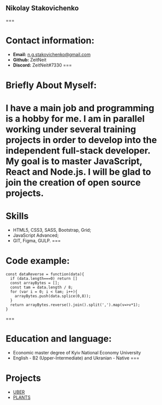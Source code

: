 ## Nikolay Stakovichenko
===
# Contact information:
* __Email:__ n.g.stakovichenko@gmail.com
* __Github:__ ZeitNeit
* __Discord:__ ZeitNeit#7330
===
# Briefly About Myself:
I have a main job and programming is a hobby for me. I am in parallel working under several training projects in order to develop into the independent full-stack developer. My goal is to master JavaScript, React and Node.js. I will be glad to join the creation of open source projects.
===
# Skills
* HTML5, CSS3, SASS, Bootstrap, Grid;
* JavaScript Advanced;
* GIT, Figma, GULP.
===
# Code example:
```
const dataReverse = function(data){
  if (data.length===0) return []
  const arrayBytes = [];
  const tam = data.length / 8;
  for (var i = 0; i < tam; i++){
    arrayBytes.push(data.splice(0,8));
  }
  return arrayBytes.reverse().join().split(',').map(v=>v*1);
}
```
===
# Education and language:
* Economic master degree of Kyiv National Economy University
* English - B2 (Upper-Intermediate) and Ukranian - Native
===
# Projects
* [UBER](адрес "https://zeitneit.github.io/UBER/")
* [PLANTS](адрес "https://zeitneit.github.io/plants/") 
